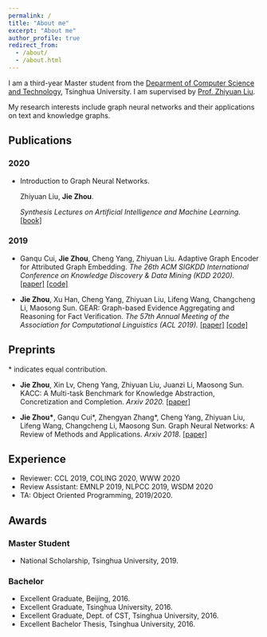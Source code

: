 ```yaml
---
permalink: /
title: "About me"
excerpt: "About me"
author_profile: true
redirect_from: 
  - /about/
  - /about.html
---
```


I am a third-year Master student from the [Deparment of Computer Science and Technology](http://www.cs.tsinghua.edu.cn/), Tsinghua University. I am supervised by [Prof. Zhiyuan Liu](http://nlp.csai.tsinghua.edu.cn/~lzy/).

My research interests include graph neural networks and their applications on text and knowledge graphs.


## Publications
### 2020
* Introduction to Graph Neural Networks. 

	Zhiyuan Liu, **Jie Zhou**. 

	*Synthesis Lectures on Artificial Intelligence and Machine Learning.* [[book]](https://www.morganclaypool.com/doi/10.2200/S00980ED1V01Y202001AIM045)

### 2019
* Ganqu Cui, **Jie Zhou**, Cheng Yang, Zhiyuan Liu. Adaptive Graph Encoder for Attributed Graph Embedding. *The 26th ACM SIGKDD International Conference on Knowledge Discovery & Data Mining (KDD 2020).* [[paper]](https://dl.acm.org/doi/abs/10.1145/3394486.3403140) [[code]](https://github.com/thunlp/age)

* **Jie Zhou**, Xu Han, Cheng Yang, Zhiyuan Liu, Lifeng Wang, Changcheng Li, Maosong Sun. GEAR: Graph-based Evidence Aggregating and Reasoning for Fact Verification. *The 57th Annual Meeting of the Association for Computational Linguistics (ACL 2019).* [[paper]](https://arxiv.org/abs/1908.01843) [[code]](https://github.com/thunlp/gear)

## Preprints
\* indicates equal contribution.

* **Jie Zhou**, Xin Lv, Cheng Yang, Zhiyuan Liu, Juanzi Li, Maosong Sun. KACC: A Multi-task Benchmark for Knowledge Abstraction, Concretization and Completion. *Arxiv 2020.* [[paper]](https://arxiv.org/abs/2004.13631)

* **Jie Zhou\***, Ganqu Cui\*, Zhengyan Zhang\*, Cheng Yang, Zhiyuan Liu, Lifeng Wang, Changcheng Li, Maosong Sun. Graph Neural Networks: A Review of Methods and Applications. *Arxiv 2018.* [[paper]](https://arxiv.org/abs/1812.08434)

## Experience

- Reviewer: CCL 2019, COLING 2020, WWW 2020 
- Review Assistant: EMNLP 2019, NLPCC 2019, WSDM 2020
- TA: Object Oriented Programming, 2019/2020.

## Awards

### Master Student
- National Scholarship, Tsinghua University, 2019.

### Bachelor
- Excellent Graduate, Beijing, 2016.
- Excellent Graduate, Tsinghua University, 2016.
- Excellent Graduate, Dept. of CST, Tsinghua University, 2016.
- Excellent Bachelor Thesis, Tsinghua University, 2016.


